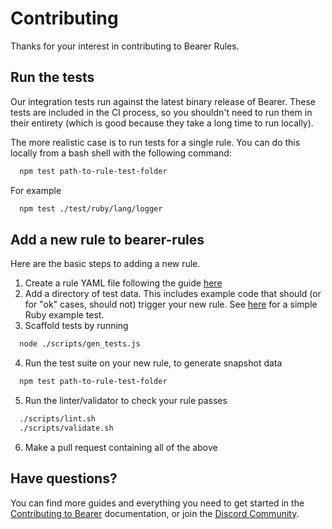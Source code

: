 # Contributing

Thanks for your interest in contributing to Bearer Rules.

## Run the tests

Our integration tests run against the latest binary release of Bearer. These tests are included in the CI process, so you shouldn't need to run them in their entirety (which is good because they take a long time to run locally).

The more realistic case is to run tests for a single rule. You can do this locally from a bash shell with the following command:

```bash
  npm test path-to-rule-test-folder
```

For example

```bash
  npm test ./test/ruby/lang/logger
```

## Add a new rule to bearer-rules

Here are the basic steps to adding a new rule.

1. Create a rule YAML file following the guide [here](https://docs.bearer.com/guides/custom-rule/)
2. Add a directory of test data. This includes example code that should (or for "ok" cases, should not) trigger your new rule. See [here](https://github.com/Bearer/bearer-rules/tests/ruby/lang/logger/testdata) for a simple Ruby example test.
3. Scaffold tests by running

```bash
  node ./scripts/gen_tests.js
```

4. Run the test suite on your new rule, to generate snapshot data

```bash
  npm test path-to-rule-test-folder
```

5. Run the linter/validator to check your rule passes

```bash
  ./scripts/lint.sh
  ./scripts/validate.sh
```

6. Make a pull request containing all of the above

## Have questions?

You can find more guides and everything you need to get started in the [Contributing to Bearer](https://docs.bearer.com/contributing/) documentation, or join the [Discord Community](https://discord.gg/eaHZBJUXRF).
